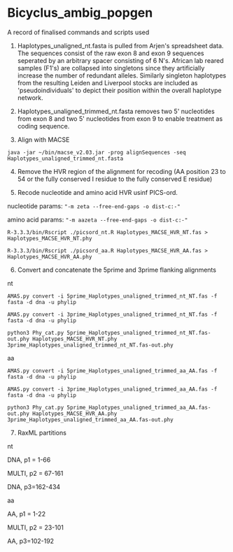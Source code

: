 # Bicyclus_ambig_popgen
A record of finalised commands and scripts used

1. Haplotypes_unaligned_nt.fasta is pulled from Arjen's spreadsheet data. The sequences consist of the raw exon 8 and exon 9 sequences seperated by an arbitrary spacer consisting of 6 N's. African lab reared samples (F1's) are collapsed into singletons since they artificially increase the number of redundant alleles. Similarly singleton haplotypes from the resulting Leiden and Liverpool stocks are included as 'pseudoindividuals' to depict their position within the overall haplotype network.

2. Haplotypes_unaligned_trimmed_nt.fasta removes two 5' nucleotides from exon 8 and two 5' nucleotides from exon 9 to enable treatment as coding sequence.

3. Align with MACSE 

`java -jar ~/bin/macse_v2.03.jar -prog alignSequences -seq Haplotypes_unaligned_trimmed_nt.fasta`

4. Remove the HVR region of the alignment for recoding (AA position 23 to 54 or the fully conserved I residue to the fully conserved E residue)

5. Recode nucleotide and amino acid HVR usinf PICS-ord.

nucleotide params: `"-m zeta --free-end-gaps -o dist-c:-"`

amino acid params: `"-m aazeta --free-end-gaps -o dist-c:-"`

`R-3.3.3/bin/Rscript ./picsord_nt.R Haplotypes_MACSE_HVR_NT.fas > Haplotypes_MACSE_HVR_NT.phy`

`R-3.3.3/bin/Rscript ./picsord_aa.R Haplotypes_MACSE_HVR_AA.fas > Haplotypes_MACSE_HVR_AA.phy`

6. Convert and concatenate the 5prime and 3prime flanking alignments

nt

`AMAS.py convert -i 5prime_Haplotypes_unaligned_trimmed_nt_NT.fas -f fasta -d dna -u phylip`
 
`AMAS.py convert -i 3prime_Haplotypes_unaligned_trimmed_nt_NT.fas -f fasta -d dna -u phylip`
 
`python3 Phy_cat.py 5prime_Haplotypes_unaligned_trimmed_nt_NT.fas-out.phy Haplotypes_MACSE_HVR_NT.phy 3prime_Haplotypes_unaligned_trimmed_nt_NT.fas-out.phy`

aa

`AMAS.py convert -i 5prime_Haplotypes_unaligned_trimmed_aa_AA.fas -f fasta -d dna -u phylip`
 
`AMAS.py convert -i 3prime_Haplotypes_unaligned_trimmed_aa_AA.fas -f fasta -d dna -u phylip`
 
`python3 Phy_cat.py 5prime_Haplotypes_unaligned_trimmed_aa_AA.fas-out.phy Haplotypes_MACSE_HVR_AA.phy 3prime_Haplotypes_unaligned_trimmed_aa_AA.fas-out.phy`

7. RaxML partitions 

nt 

DNA, p1 = 1-66

MULTI, p2 = 67-161

DNA, p3=162-434


aa

AA, p1 = 1-22

MULTI, p2 = 23-101

AA, p3=102-192

